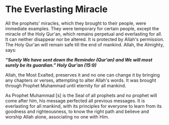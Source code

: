 The Everlasting Miracle
=======================

All the prophets' miracles, which they brought to their people, were
immediate examples. They were temporary for certain people, except the
miracle of the Holy Qur'an, which remains perpetual and everlasting for
all. It can neither disappear nor be altered. It is protected by Allah's
permission. The Holy Qur'an will remain safe till the end of mankind.
Allah, the Almighty, says:

***“Surely We have sent down the Reminder (Qur'an) and We will most
surely be its guardian.” Holy Qur'an (15:9)***

Allah, the Most Exalted, preserves it and no one can change it by
bringing any chapters or verses, attempting to alter Allah's words. It
was brought through Prophet Muhammad until eternity for all mankind.

As Prophet Muhammad [s] is the Seal of all prophets and no prophet will
come after him, his message perfected all previous messages. It is
everlasting for all mankind, with its principles for everyone to learn
from its goodness and righteousness, to know the right path and believe
and worship Allah alone, associating no one with Him.


